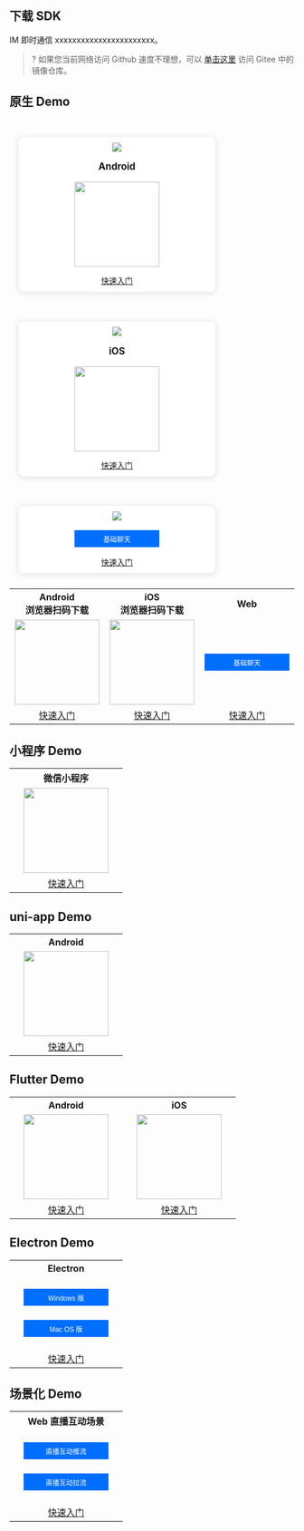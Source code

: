 <style>
    .card-container {
        width: 380px;
        display: block;
        float: left;
        padding-left: 15px;
        padding-right: 15px;
        box-sizing: border-box;
    }

    .card {
        border-radius: 10px;
        padding-top: 10px;
        padding-left: 10px;
        padding-right: 10px;
        padding-bottom: 10px;
        margin-top: 30px;
        border: 1px solid #ebeef5;
        background-color: #fff;
        overflow: hidden;
        box-shadow: 0 2px 12px 0 rgb(0 0 0 / 10%);
        text-align: center;
    }

    .markdown-text-box img {
        box-shadow: none;
    }


    .titlename {
                color:#191919;f
        position: relative;
        top: -2px;
                font-weight: bolder;
                font-size: larger;
    }
        
        @media (max-width: 768px){
                .card-container,
                .scene-card-container{
                        width: 100%;
                }
                .scene-card > div{
                        width: 100%!important;
                        margin-left: 0!important;
                }
                img {
        box-shadow: none;
    }
        }
</style>
## 下载 SDK
IM 即时通信 xxxxxxxxxxxxxxxxxxxxxxx。

>? 如果您当前网络访问 Github 速度不理想，可以 [单击这里](https://gitee.com/cloudtencent/) 访问 Gitee 中的镜像仓库。



## 原生 Demo
<div style="position: relative; box-sizing: border-box;  padding-bottom: 10px; margin-bottom: 10px; overflow:hidden">
        <div class="card-container">
            <div class="card">
                            <img src="https://main.qcloudimg.com/raw/b0211b0870806899009a17a4216ea65c.svg" data-nonescope="true">
                                <p class="titlename">Android</p>
                <p style="color:#586376;"><img style="width:150px; max-width: inherit;" src="https://main.qcloudimg.com/raw/e225271f575b3ddb660d1fc9ec7947e9.png" /></p>
                                <a href="https://cloud.tencent.com/document/product/269/36838">快速入门</a>
            </div>
        </div>
</div>





<div style="position: relative; box-sizing: border-box;  padding-bottom: 10px; margin-bottom: 10px; overflow:hidden">
        <div class="card-container">
            <div class="card">
                            <img src="https://main.qcloudimg.com/raw/613f2e15bed7c8297110676b52784b71.svg" data-nonescope="true">
                                <p class="titlename">iOS</p>
                <p style="color:#586376;"><img style="width:150px; max-width: inherit;" src="https://main.qcloudimg.com/raw/e225271f575b3ddb660d1fc9ec7947e9.png" /></p>
                                <a href="https://cloud.tencent.com/document/product/269/68228">快速入门</a>
            </div>
        </div>
</div>




<div style="position: relative; box-sizing: border-box;  padding-bottom: 10px; margin-bottom: 10px; overflow:hidden">
        <div class="card-container">
            <div class="card">
                            <img src="https://main.qcloudimg.com/raw/b0211b0870806899009a17a4216ea65c.svg" data-nonescope="true">
                                <p class="titlename"> <input type="button" value="基础聊天" style="height: 30px;width: 150px;background-color: #006eff;
    color: #fff;border: 1px solid #006eff;line-height: 30px;text-align: center;display: inline-block;cursor: pointer;outline: 0 none;
    box-sizing: border-box;text-decoration: none;font-size: 12px;vertical-align: middle;white-space: nowrap;"  onclick="window.open('https://web.sdk.qcloud.com/im/demo/latest/index.html')" /></p>
                                <a href="xxxxxxxxxxxxxxxxxxxxxxxxxxxx">快速入门</a>
            </div>
        </div>
</div>





<table>
  <tr>
    <th style="text-align:center;" width="200px"><b>Android</b><br>浏览器扫码下载</th>
    <th style="text-align:center;" width="200px"><b>iOS</b><br>浏览器扫码下载</th>
    <th style="text-align:center;" width="200px"><b>Web</b></th>
  </tr>
<tr>
</div></a></td>
<td style="text-align:center;"><img style="width:150px; max-width: inherit;" src="https://main.qcloudimg.com/raw/e225271f575b3ddb660d1fc9ec7947e9.png" /></td>
<td style="text-align:center;"><img  style="width:150px; max-width: inherit;" src="https://main.qcloudimg.com/raw/e225271f575b3ddb660d1fc9ec7947e9.png"  /></td>
<td style="text-align:center"width="140px">
      <input type="button" value="基础聊天" style="height: 30px;width: 150px;background-color: #006eff;
    color: #fff;border: 1px solid #006eff;line-height: 30px;text-align: center;display: inline-block;cursor: pointer;outline: 0 none;
    box-sizing: border-box;text-decoration: none;font-size: 12px;vertical-align: middle;white-space: nowrap;"  onclick="window.open('https://web.sdk.qcloud.com/im/demo/latest/index.html')" />
    </td width="140px">
</tr>
<td style="text-align:center;"><a href="https://cloud.tencent.com/document/product/269/36838">快速入门</a></td>
<td style="text-align:center;"><a href="https://cloud.tencent.com/document/product/269/68228">快速入门</a></td>
<td style="text-align:center;"><a href="https://cloud.tencent.com/document/product/269/68433">快速入门</a></td>
</table>

## 小程序 Demo
<table style="width: 200px;">
  <tr>
    <th style="text-align:center;" width="200px"><b>微信小程序</b></th>
  </tr>
<tr>
</div></a></td>
<td style="text-align:center;"><img style="width:150px; max-width: inherit;" src="https://main.qcloudimg.com/raw/e225271f575b3ddb660d1fc9ec7947e9.png" /></td>
</tr>
<td style="text-align:center;"><a href="https://cloud.tencent.com/document/product/269/68376">快速入门</a></td>
</table>

## uni-app Demo
<table style="width: 200px;">
  <tr>
    <th style="text-align:center;" width="200px"><b>Android</b></th>
  </tr>
<tr>
</div></a></td>
<td style="text-align:center;"><img style="width:150px; max-width: inherit;" src="https://main.qcloudimg.com/raw/e225271f575b3ddb660d1fc9ec7947e9.png" /></td>
</tr>
<td style="text-align:center;"><a href="https://cloud.tencent.com/document/product/269/64506">快速入门</a></td>
</table>

## Flutter Demo
<table style="width: 400px;">
  <tr>
    <th style="text-align:center;" width="200px"><b>Android</b></th>
    <th style="text-align:center;" width="200px"><b>iOS</b></th>
  </tr>
<tr>
</div></a></td>
<td style="text-align:center;"><img style="width:150px; max-width: inherit;" src="https://main.qcloudimg.com/raw/e225271f575b3ddb660d1fc9ec7947e9.png" /></td>
<td style="text-align:center;"><img  style="width:150px; max-width: inherit;" src="https://main.qcloudimg.com/raw/e225271f575b3ddb660d1fc9ec7947e9.png"  /></td>
</tr>
<td style="text-align:center;"><a href="https://cloud.tencent.com/document/product/269/68823">快速入门</a></td>
<td style="text-align:center;"><a href="https://cloud.tencent.com/document/product/269/68823">快速入门</a></td>
</table>


## Electron Demo
<table style="width: 200px;">
  <tr>
    <th style="text-align:center;" width="200px"><b>Electron</b></th>
  </tr>
<tr><td style="text-align:center" width="150px"><br><input type="button" value="Windows 版" style="height: 30px;width: 150px;min-width: 24px;background-color: #006eff;
    color: #fff;border: 1px solid #006eff;line-height: 30px;text-align: center;display: inline-block;cursor: pointer;outline: 0 none;
    box-sizing: border-box;text-decoration: none;font-size: 12px;vertical-align: middle;white-space: nowrap;"  onclick="window.open('https://comm.qq.com/im_demo_download/index.html#/pc-windows')" /><br><br>
<input type="button" value="Mac OS 版" style="height: 30px;width: 150px;margin-top: 5px;min-width: 24px;background-color: #006eff;color: #fff;border: 1px solid #006eff;line-height: 30px;text-align: center;display: inline-block;cursor: pointer;outline: 0 none;box-sizing: border-box;text-decoration: none;font-size: 12px;vertical-align: middle;white-space: nowrap;" onclick="window.open('https://comm.qq.com/im_demo_download/index.html#/pc')" />
<br><br></tr>
<td style="text-align:center;"><a href="https://cloud.tencent.com/document/product/269/63007">快速入门</a></td>
</table>

## 场景化 Demo
<table style="width: 200px;">
  <tr>
    <th style="text-align:center;" width="200px"><b>Web 直播互动场景</b></th>
  </tr>
<tr>
<td style="text-align:center" width="150px">
      <br><input type="button" value="直播互动推流" style="height: 30px;width: 150px;min-width: 24px;background-color: #006eff;color: #fff;border: 1px solid #006eff;line-height: 30px;text-align: center;display: inline-block;cursor: pointer;outline: 0 none;
    box-sizing: border-box;text-decoration: none;font-size: 12px;vertical-align: middle;white-space: nowrap;"  onclick="window.open('https://web.sdk.qcloud.com/component/tuiliveroom/tuipusher/pusher.html')" /><br><br>
      <input type="button" value="直播互动拉流" style="height: 30px;width: 150px;margin-top: 5px;min-width: 24px;background-color: #006eff;color: #fff;border: 1px solid #006eff;line-height: 30px;text-align: center;display: inline-block;cursor: pointer;outline: 0 none;box-sizing: border-box;text-decoration: none;font-size: 12px;vertical-align: middle;white-space: nowrap;" onclick="window.open('https://web.sdk.qcloud.com/component/tuiliveroom/tuiplayer/player.html')" /><br><br></tr>
<td style="text-align:center;"><a href="https://cloud.tencent.com/document/product/269/65782">快速入门</a></td>
</table>
